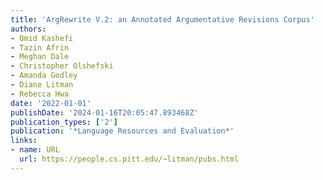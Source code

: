 ```yaml
---
title: 'ArgRewrite V.2: an Annotated Argumentative Revisions Corpus'
authors:
- Omid Kashefi
- Tazin Afrin
- Meghan Dale
- Christopher Olshefski
- Amanda Godley
- Diane Litman
- Rebecca Hwa
date: '2022-01-01'
publishDate: '2024-01-16T20:05:47.893468Z'
publication_types: ['2']
publication: '*Language Resources and Evaluation*'
links:
- name: URL
  url: https://people.cs.pitt.edu/~litman/pubs.html
---
```

